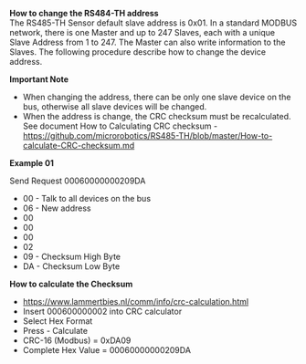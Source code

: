 **How to change the RS484-TH address**  
The RS485-TH Sensor default slave address is 0x01. In a standard MODBUS network, there is one Master and up to 247 Slaves, each with a unique Slave Address from 1 to 247. The Master can also write information to the Slaves. The following procedure describe how to change the device address. 

**Important Note**  
- When changing the address, there can be only one slave device on the bus, otherwise all slave devices will be changed.
- When the address is change, the CRC checksum must be recalculated. See document How to Calculating CRC checksum - https://github.com/microrobotics/RS485-TH/blob/master/How-to-calculate-CRC-checksum.md

**Example 01**  

Send Request 00060000000209DA  

- 00 - Talk to all devices on the bus
- 06 - New address 
- 00 
- 00
- 00
- 02 
- 09 - Checksum High Byte
- DA - Checksum Low Byte

**How to calculate the Checksum**
- https://www.lammertbies.nl/comm/info/crc-calculation.html
- Insert 000600000002 into CRC calculator  
- Select Hex Format 
- Press - Calculate 
- CRC-16 (Modbus) = 0xDA09
- Complete Hex Value = 00060000000209DA  








